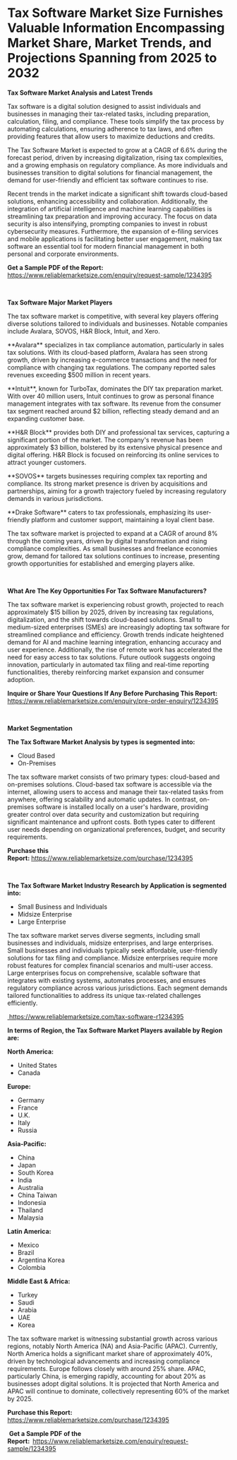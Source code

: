 <p><h1>Tax Software Market Size Furnishes Valuable Information Encompassing Market Share, Market Trends, and Projections Spanning from 2025 to 2032</h1></p><p><strong>Tax Software Market Analysis and Latest Trends</strong></p>
<p><p>Tax software is a digital solution designed to assist individuals and businesses in managing their tax-related tasks, including preparation, calculation, filing, and compliance. These tools simplify the tax process by automating calculations, ensuring adherence to tax laws, and often providing features that allow users to maximize deductions and credits. </p><p>The Tax Software Market is expected to grow at a CAGR of 6.6% during the forecast period, driven by increasing digitalization, rising tax complexities, and a growing emphasis on regulatory compliance. As more individuals and businesses transition to digital solutions for financial management, the demand for user-friendly and efficient tax software continues to rise. </p><p>Recent trends in the market indicate a significant shift towards cloud-based solutions, enhancing accessibility and collaboration. Additionally, the integration of artificial intelligence and machine learning capabilities is streamlining tax preparation and improving accuracy. The focus on data security is also intensifying, prompting companies to invest in robust cybersecurity measures. Furthermore, the expansion of e-filing services and mobile applications is facilitating better user engagement, making tax software an essential tool for modern financial management in both personal and corporate environments.</p></p>
<p><strong>Get a Sample PDF of the Report:&nbsp;</strong> <a href="https://www.reliablemarketsize.com/enquiry/request-sample/1234395?utm_campaign=2625&utm_medium=2&utm_source=Github&utm_content=ia&utm_term=17042025&utm_id=tax-software">https://www.reliablemarketsize.com/enquiry/request-sample/1234395</a></p>
<p>&nbsp;</p>
<p><strong>Tax Software Major Market Players</strong></p>
<p><p>The tax software market is competitive, with several key players offering diverse solutions tailored to individuals and businesses. Notable companies include Avalara, SOVOS, H&R Block, Intuit, and Xero.</p><p>**Avalara** specializes in tax compliance automation, particularly in sales tax solutions. With its cloud-based platform, Avalara has seen strong growth, driven by increasing e-commerce transactions and the need for compliance with changing tax regulations. The company reported sales revenues exceeding $500 million in recent years.</p><p>**Intuit**, known for TurboTax, dominates the DIY tax preparation market. With over 40 million users, Intuit continues to grow as personal finance management integrates with tax software. Its revenue from the consumer tax segment reached around $2 billion, reflecting steady demand and an expanding customer base.</p><p>**H&R Block** provides both DIY and professional tax services, capturing a significant portion of the market. The company's revenue has been approximately $3 billion, bolstered by its extensive physical presence and digital offering. H&R Block is focused on reinforcing its online services to attract younger customers.</p><p>**SOVOS** targets businesses requiring complex tax reporting and compliance. Its strong market presence is driven by acquisitions and partnerships, aiming for a growth trajectory fueled by increasing regulatory demands in various jurisdictions.</p><p>**Drake Software** caters to tax professionals, emphasizing its user-friendly platform and customer support, maintaining a loyal client base.</p><p>The tax software market is projected to expand at a CAGR of around 8% through the coming years, driven by digital transformation and rising compliance complexities. As small businesses and freelance economies grow, demand for tailored tax solutions continues to increase, presenting growth opportunities for established and emerging players alike.</p></p>
<p>&nbsp;</p>
<p><strong>What Are The Key Opportunities For Tax Software Manufacturers?</strong></p>
<p><p>The tax software market is experiencing robust growth, projected to reach approximately $15 billion by 2025, driven by increasing tax regulations, digitalization, and the shift towards cloud-based solutions. Small to medium-sized enterprises (SMEs) are increasingly adopting tax software for streamlined compliance and efficiency. Growth trends indicate heightened demand for AI and machine learning integration, enhancing accuracy and user experience. Additionally, the rise of remote work has accelerated the need for easy access to tax solutions. Future outlook suggests ongoing innovation, particularly in automated tax filing and real-time reporting functionalities, thereby reinforcing market expansion and consumer adoption.</p></p>
<p><strong>Inquire or Share Your Questions If Any Before Purchasing This Report:</strong> <a href="https://www.reliablemarketsize.com/enquiry/pre-order-enquiry/1234395?utm_campaign=2625&utm_medium=2&utm_source=Github&utm_content=ia&utm_term=17042025&utm_id=tax-software">https://www.reliablemarketsize.com/enquiry/pre-order-enquiry/1234395</a></p>
<p>&nbsp;</p>
<p><strong>Market Segmentation</strong></p>
<p><strong>The Tax Software Market Analysis by types is segmented into:</strong></p>
<p><ul><li>Cloud Based</li><li>On-Premises</li></ul></p>
<p><p>The tax software market consists of two primary types: cloud-based and on-premises solutions. Cloud-based tax software is accessible via the internet, allowing users to access and manage their tax-related tasks from anywhere, offering scalability and automatic updates. In contrast, on-premises software is installed locally on a user's hardware, providing greater control over data security and customization but requiring significant maintenance and upfront costs. Both types cater to different user needs depending on organizational preferences, budget, and security requirements.</p></p>
<p><strong>Purchase this Report:&nbsp;</strong><a href="https://www.reliablemarketsize.com/purchase/1234395?utm_campaign=2625&utm_medium=2&utm_source=Github&utm_content=ia&utm_term=17042025&utm_id=tax-software">https://www.reliablemarketsize.com/purchase/1234395</a></p>
<p>&nbsp;</p>
<p><strong>The Tax Software Market Industry Research by Application is segmented into:</strong></p>
<p><ul><li>Small Business and Individuals</li><li>Midsize Enterprise</li><li>Large Enterprise</li></ul></p>
<p><p>The tax software market serves diverse segments, including small businesses and individuals, midsize enterprises, and large enterprises. Small businesses and individuals typically seek affordable, user-friendly solutions for tax filing and compliance. Midsize enterprises require more robust features for complex financial scenarios and multi-user access. Large enterprises focus on comprehensive, scalable software that integrates with existing systems, automates processes, and ensures regulatory compliance across various jurisdictions. Each segment demands tailored functionalities to address its unique tax-related challenges efficiently.</p></p>
<p><a href="https://www.reliablemarketsize.com/tax-software-r1234395?utm_campaign=2625&utm_medium=2&utm_source=Github&utm_content=ia&utm_term=17042025&utm_id=tax-software">&nbsp;https://www.reliablemarketsize.com/tax-software-r1234395</a></p>
<p><strong>In terms of Region, the Tax Software Market Players available by Region are:</strong></p>
<p>
    <p> <strong> North America: </strong>
        <ul>
            <li>United States</li>
            <li>Canada</li>
        </ul>
        </p> 
    <p> <strong> Europe: </strong>
        <ul>
            <li>Germany</li>
            <li>France</li>
            <li>U.K.</li>
            <li>Italy</li>
            <li>Russia</li>
        </ul>
        </p> 
    <p> <strong> Asia-Pacific: </strong>
        <ul>
            <li>China</li>
            <li>Japan</li>
            <li>South Korea</li>
            <li>India</li>
            <li>Australia</li>
            <li>China Taiwan</li>
            <li>Indonesia</li>
            <li>Thailand</li>
            <li>Malaysia</li>
        </ul>
        </p> 
    <p> <strong> Latin America: </strong>
        <ul>
            <li>Mexico</li>
            <li>Brazil</li>
            <li>Argentina Korea</li>
            <li>Colombia</li>
        </ul>
        </p> 
    <p> <strong> Middle East & Africa: </strong>
        <ul>
            <li>Turkey</li>
            <li>Saudi</li>
            <li>Arabia</li>
            <li>UAE</li>
            <li>Korea</li>
        </ul>
    </p>
    </p>
<p><p>The tax software market is witnessing substantial growth across various regions, notably North America (NA) and Asia-Pacific (APAC). Currently, North America holds a significant market share of approximately 40%, driven by technological advancements and increasing compliance requirements. Europe follows closely with around 25% share. APAC, particularly China, is emerging rapidly, accounting for about 20% as businesses adopt digital solutions. It is projected that North America and APAC will continue to dominate, collectively representing 60% of the market by 2025.</p></p>
<p><strong>Purchase this Report: </strong><a href="https://www.reliablemarketsize.com/purchase/1234395?utm_campaign=2625&utm_medium=2&utm_source=Github&utm_content=ia&utm_term=17042025&utm_id=tax-software">https://www.reliablemarketsize.com/purchase/1234395</a></p>
<p>&nbsp;<strong>Get a Sample PDF of the Report:&nbsp;&nbsp;</strong><a href="https://www.reliablemarketsize.com/enquiry/request-sample/1234395?utm_campaign=2625&utm_medium=2&utm_source=Github&utm_content=ia&utm_term=17042025&utm_id=tax-software">https://www.reliablemarketsize.com/enquiry/request-sample/1234395</a></p>
<p><strong></strong></p>
<p><p></p><p></p><p></p></p>